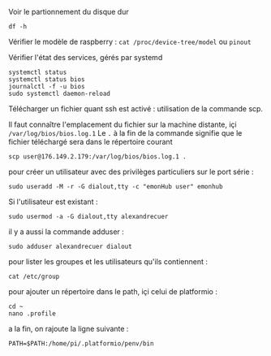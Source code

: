 Voir le partionnement du disque dur

```
df -h
```

Vérifier le modèle de raspberry : `cat /proc/device-tree/model` ou `pinout`


Vérifier l'état des services, gérés par systemd

```
systemctl status
systemctl status bios
journalctl -f -u bios
sudo systemctl daemon-reload
```

Télécharger un fichier quant ssh est activé : utilisation de la commande scp.

Il faut connaître l'emplacement du fichier sur la machine distante, içi `/var/log/bios/bios.log.1`
Le `.` à la fin de la commande signifie que le fichier téléchargé sera dans le répertoire courant
```
scp user@176.149.2.179:/var/log/bios/bios.log.1 .
```

pour créer un utilisateur avec des privilèges particuliers sur le port série : 
```
sudo useradd -M -r -G dialout,tty -c "emonHub user" emonhub
```

Si l'utilisateur est existant : 
```
sudo usermod -a -G dialout,tty alexandrecuer
```
il y a aussi la commande adduser :
```
sudo adduser alexandrecuer dialout
```
pour lister les groupes et les utilisateurs qu'ils contiennent :
```
cat /etc/group
```

pour ajouter un répertoire dans le path, içi celui de platformio :
```
cd ~
nano .profile
```
a la fin, on rajoute la ligne suivante :

```
PATH=$PATH:/home/pi/.platformio/penv/bin
```

